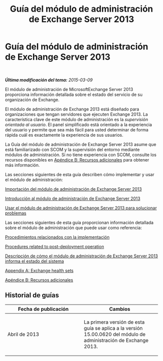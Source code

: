 ﻿---
title: Guía del módulo de administración de Exchange Server 2013
TOCTitle: '@NoTitle'
ms:assetid: 5e3d40c1-9230-467e-be80-633407078468
ms:mtpsurl: https://technet.microsoft.com/es-es/library/Ee758046(v=EXCHG.150)
ms:contentKeyID: 53181935
ms.date: 04/03/2015
mtps_version: v=EXCHG.150
ms.translationtype: HT
---

# Guía del módulo de administración de Exchange Server 2013

 

_**Última modificación del tema:**   2015-03-09_

El módulo de administración de MicrosoftExchange Server 2013 proporciona información detallada sobre el estado del servicio de su organización de Exchange.

El módulo de administración de Exchange 2013 está diseñado para organizaciones que tengan servidores que ejecuten Exchange 2013. La característica clave de este módulo de administración es la *supervisión orientada al usuario*. El panel simplificado está orientado a la experiencia del usuario y permite que sea más fácil para usted determinar de forma rápida cuál es exactamente la experiencia de sus usuarios.

La Guía del módulo de administración de Exchange Server 2013 asume que está familiarizado con SCOM y la supervisión del entorno mediante módulos de administración. Si no tiene experiencia con SCOM, consulte los recursos disponibles en [Apéndice B: Recursos adicionales](appendix-b-additional-resources.md) para obtener más información.

Las secciones siguientes de esta guía describen cómo implementar y usar el módulo de administración:

[Importación del módulo de administración de Exchange Server 2013](import-the-exchange-server-2013-management-pack.md)

[Introducción al módulo de administración de Exchange Server 2013](getting-started-with-exchange-server-2013-management-pack.md)

[Usar el módulo de administración de Exchange Server 2013 para solucionar problemas](using-the-exchange-server-2013-management-pack-for-troubleshooting.md)

Las secciones siguientes de esta guía proporcionan información detallada sobre el módulo de administración que puede usar como referencia:

[Procedimientos relacionados con la implementación](procedures-related-to-deployment.md)

[Procedures related to post-deployment operation](procedures-related-to-post-deployment-operation.md)

[Descripción de cómo el módulo de administración de Exchange Server 2013 informa el estado del sistema](understanding-how-exchange-server-2013-management-pack-reports-system-health.md)

[Appendix A: Exchange health sets](appendix-a-exchange-health-sets.md)

[Apéndice B: Recursos adicionales](appendix-b-additional-resources.md)

## Historial de guías


<table>
<colgroup>
<col style="width: 50%" />
<col style="width: 50%" />
</colgroup>
<thead>
<tr class="header">
<th>Fecha de publicación</th>
<th>Cambios</th>
</tr>
</thead>
<tbody>
<tr class="odd">
<td><p>Abril de 2013</p></td>
<td><p>La primera versión de esta guía se aplica a la versión 15.00.0620 del módulo de administración de Exchange 2013.</p></td>
</tr>
</tbody>
</table>

